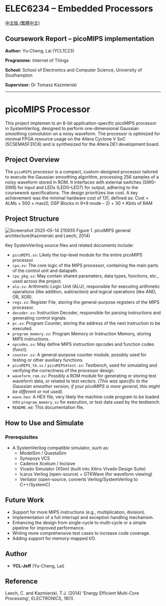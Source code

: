 # ELEC6234 – Embedded Processors
[中文版 (繁體中文)](README.zh-Hant.md)
## Coursework Report – picoMIPS implementation

**Author:** Yu-Cheng, Lai (YCL1C23)

**Programme:** Internet of Things

**School:** School of Electronics and Computer Science, University of Southampton

**Supervisor:** Dr Tomasz Kazmierski

---

# picoMIPS Processor

This project implemen
ts an 8-bit application-specific picoMIPS processor in SystemVerilog, designed to perform one-dimensional Gaussian smoothing convolution on a noisy waveform. The processor is optimized for minimal FPGA resource usage on the Altera Cyclone V SoC (5CSEMA5F31C6) and is synthesized for the Altera DE1 development board.

## Project Overview

The `picoMIPS` processor is a compact, custom-designed processor tailored to execute the Gaussian smoothing algorithm, processing 256 samples of a noisy waveform stored in ROM. It interfaces with external switches (SW0–SW9) for input and LEDs (LED0–LED7) for output, adhering to the coursework specifications. The design prioritizes low cost. A key achievement was the minimal hardware cost of 131, defined as:
Cost = ALMs + 500 × max(0, DSP Blocks in 9×9 mode – 2) + 30 × Kbits of RAM

## Project Structure
![Screenshot 2025-05-14 215935](https://github.com/user-attachments/assets/18de506d-fe4a-4807-8c47-95fce7af6d35)
Figure 1. picoMIPS general architecture(Kazmierski and Leech, 2014)

Key SystemVerilog source files and related documents include:

* `picoMIPS.sv`: Likely the top-level module for the entire picoMIPS processor.
* `cpu.sv`: The core logic of the MIPS processor, containing the main parts of the control unit and datapath.
* `cpu_pkg.sv`: May contain shared parameters, data types, functions, etc., used across the project.
* `alu.sv`: Arithmetic Logic Unit (ALU), responsible for executing arithmetic operations (like addition, subtraction) and logical operations (like AND, OR, XOR).
* `regs.sv`: Register File, storing the general-purpose registers of the MIPS processor.
* `decoder.sv`: Instruction Decoder, responsible for parsing instructions and generating control signals.
* `pc.sv`: Program Counter, storing the address of the next instruction to be executed.
* `program_memory.sv`: Program Memory or Instruction Memory, storing MIPS instructions.
* `opcodes.sv`: May define MIPS instruction opcodes and function codes (funct).
* `counter.sv`: A general-purpose counter module, possibly used for testing or other auxiliary functions.
* `picoMIPS_tb.sv` / `picoMIPS4test.sv`: Testbench, used for simulating and verifying the correctness of the processor design.
* `waveform_rom.sv`: Possibly a ROM module for generating or storing test waveform data, or related to test vectors. *(This was specific to the Gaussian smoother version; if your picoMIPS is more general, this might be different or not used).*
* `wave.hex`: A HEX file, very likely the machine code program to be loaded into `program_memory.sv` for execution, or test data used by the testbench.
* `README.md`: This documentation file.


## How to Use and Simulate

### Prerequisites

* A SystemVerilog compatible simulator, such as:
    * ModelSim / QuestaSim
    * Synopsys VCS
    * Cadence Xcelium / Incisive
    * Vivado Simulator (XSim) (built into Xilinx Vivado Design Suite)
    * Icarus Verilog (open-source) + GTKWave (for waveform viewing)
    * Verilator (open-source, converts Verilog/SystemVerilog to C++/SystemC)


## Future Work

*  Support for more MIPS instructions (e.g., multiplication, division).
*  Implementation of a full interrupt and exception handling mechanism.
*  Enhancing the design from single-cycle to multi-cycle or a simple pipeline for improved performance.
*  Writing more comprehensive test cases to increase code coverage.
*  Adding support for memory-mapped I/O.

## Author

* **YCL-Jeff** (Yu-Cheng, Lai)

## Reference
Leech, C. and Kazmierski, T.J. (2014) 'Energy Efficient Multi-Core Processing', ELECTRONICS, 18(1).
